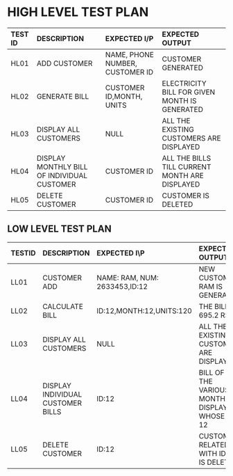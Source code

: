 
# HIGH LEVEL TEST PLAN
|TEST ID| DESCRIPTION| EXPECTED I/P| EXPECTED OUTPUT|
| :-----|:-----------|:------------|:---------------|
|HL01|ADD CUSTOMER|NAME, PHONE NUMBER, CUSTOMER ID|CUSTOMER GENERATED|
|HL02|GENERATE BILL|CUSTOMER ID,MONTH, UNITS|ELECTRICITY BILL FOR GIVEN MONTH IS GENERATED|
|HL03|DISPLAY ALL CUSTOMERS|NULL|ALL THE EXISTING CUSTOMERS ARE DISPLAYED|
|HL04|DISPLAY MONTHLY BILL OF INDIVIDUAL CUSTOMER|CUSTOMER ID|ALL THE BILLS TILL CURRENT MONTH ARE DISPLAYED|
|HL05|DELETE CUSTOMER|CUSTOMER ID|CUSTOMER IS DELETED|

## LOW LEVEL TEST PLAN
|TESTID| DESCRIPTION| EXPECTED I\P|EXPECTED OUTPUT|
|:-----|:-----------|:------------|:--------------|
|LL01|CUSTOMER ADD|NAME: RAM, NUM: 2633453,ID:12|NEW CUSTOMER RAM IS GENERATED|
|LL02|CALCULATE BILL|ID:12,MONTH:12,UNITS:120|THE BILL IS 695.2 RS|
|LL03|DISPLAY ALL CUSTOMERS|NULL|ALL THE EXISTING CUSTOMERS ARE DISPLAYED|
|LL04|DISPLAY INDIVIDUAL CUSTOMER BILLS|ID:12|BILL OF ALL THE VARIOUS MONTHS IS DISPLAYED WHOSE ID IS 12|
|LL05|DELETE CUSTOMER|ID:12|CUSTOMER RELATED WITH ID:12 IS DELETED|
